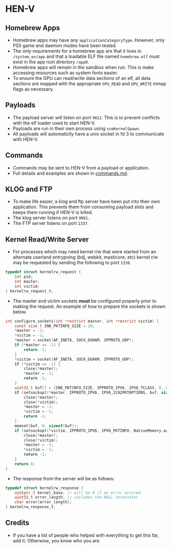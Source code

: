 HEN-V
=====


Homebrew Apps
-------------

* Homebrew apps may have any `applicationCategoryType`.
  However, only PS5 game and daemon modes have been tested.
* The only requirements for a homebrew app are that it lives in `/system_ex/app`
  and that a loadable ELF file named `homebrew.elf` must exist in the app root directory `/app0`.
* Homebrew apps will remain in the sandbox when run. This is make accessing
  resources such as system fonts easier.
* To ensure the GPU can read/write data sections of an elf, all data sections are mapped with
  the appropriate `GPU_READ` and `GPU_WRITE` mmap flags as necessary.


Payloads
--------

* The payload server will listen on port `9022`. This is to prevent conflicts
  with the elf loader used to start HEN-V.
* Payloads are run in their own process using `sceKernelSpawn`.
* All payloads will automaticlly have a unix socket in fd 3 to communicate with HEN-V.


Commands
--------

* Commands may be sent to HEN-V from a payload or application.
* Full details and examples are shown in [commands.md](commands.md).


KLOG and FTP
------------

* To make life easier, a klog and ftp server have been put into their own application.
  This prevents them from consuming payload slots and keeps them running if HEN-V is killed.
* The klog server listens on port `9081`.
* The FTP server listens on port `1337`.


Kernel Read/Write Server
------------------------

* For processes which may need kernel r/w that were started from an alternate
  userland entrypoing (bdj, webkit, masticore, etc) kernel r/w may be requested
  by sending the following to port `1338`.
```c
typedef struct kernelrw_request {
    int pid;
    int master;
    int victim;
} kernelrw_request_t;
```
* The master and victim sockets **must** be configured properly prior to making the request.
  An example of how to prepare the sockets is shown below.
```c
int configure_sockets(int *restrict master, int *restrict victim) {
    const size_t IN6_PKTINFO_SIZE = 20;
    *master = -1;
    *victim = -1;
    *master = socket(AF_INET6, SOCK_DGRAM, IPPROTO_UDP);
    if (*master == -1) {
        return -1;
    }
    *victim = socket(AF_INET6, SOCK_DGRAM, IPPROTO_UDP);
    if (*victim == -1) {
        close(*master);
        *master = -1;
        return -1;
    }
    uint32_t buf[] = {IN6_PKTINFO_SIZE, IPPROTO_IPV6, IPV6_TCLASS, 0, 0, 0};
    if (setsockopt(*master, IPPROTO_IPV6, IPV6_2292PKTOPTIONS, buf, sizeof(buf))) {
        close(*master);
        close(*victim);
        *master = -1;
        *victim = -1;
        return -1;
    }
    memset(buf, 0, sizeof(buf));
    if (setsockopt(*victim, IPPROTO_IPV6, IPV6_PKTINFO, NativeMemory.addressOf(buf), IN6_PKTINFO_SIZE)) {
        close(*master);
        close(*victim);
        *master = -1;
        *victim = -1;
        return -1;
    }
    return 0;
}
```
* The response from the server will be as follows:
```c
typedef struct kernelrw_response {
    uintptr_t kernel_base; // will be 0 if an error occured
    uint32_t error_length; // includes the NULL terminator
    char error[error_length];
} kernelrw_response_t;
```

Credits
-------

* If you have a list of people who helped with everything to get this far, add it. Otherwise, you know who you are.
